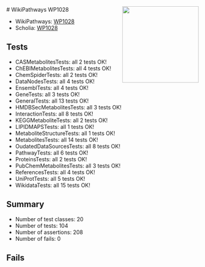<img style="float: right; width: 200px" src="https://upload.wikimedia.org/wikipedia/commons/thumb/8/83/Wplogo_with_text_500.png/640px-Wplogo_with_text_500.png" />
# WikiPathways WP1028

* WikiPathways: [WP1028](https://new.wikipathways.org/pathways/WP1028)
* Scholia: [WP1028](https://scholia.toolforge.org/wikipathways/WP1028)
## Tests
* CASMetabolitesTests: all 2 tests OK!
* ChEBIMetabolitesTests: all 4 tests OK!
* ChemSpiderTests: all 2 tests OK!
* DataNodesTests: all 4 tests OK!
* EnsemblTests: all 4 tests OK!
* GeneTests: all 3 tests OK!
* GeneralTests: all 13 tests OK!
* HMDBSecMetabolitesTests: all 3 tests OK!
* InteractionTests: all 8 tests OK!
* KEGGMetaboliteTests: all 2 tests OK!
* LIPIDMAPSTests: all 1 tests OK!
* MetaboliteStructureTests: all 1 tests OK!
* MetabolitesTests: all 14 tests OK!
* OudatedDataSourcesTests: all 8 tests OK!
* PathwayTests: all 6 tests OK!
* ProteinsTests: all 2 tests OK!
* PubChemMetabolitesTests: all 3 tests OK!
* ReferencesTests: all 4 tests OK!
* UniProtTests: all 5 tests OK!
* WikidataTests: all 15 tests OK!


## Summary

* Number of test classes: 20
* Number of tests: 104
* Number of assertions: 208
* Number of fails: 0

## Fails

